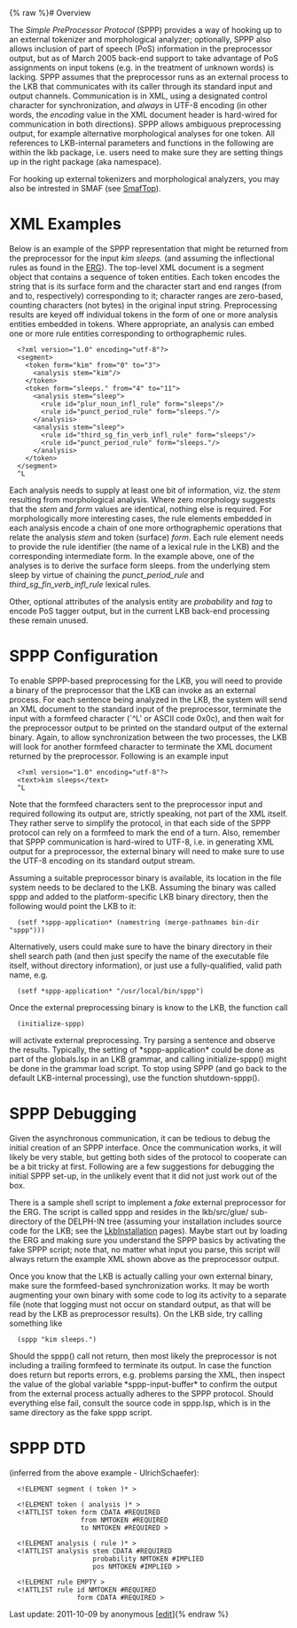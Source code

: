 {% raw %}# Overview

The *Simple PreProcessor Protocol* (SPPP) provides a way of hooking up
to an external tokenizer and morphological analyzer; optionally, SPPP
also allows inclusion of part of speech (PoS) information in the
preprocessor output, but as of March 2005 back-end support to take
advantage of PoS assignments on input tokens (e.g. in the treatment of
unknown words) is lacking. SPPP assumes that the preprocessor runs as an
external process to the LKB that communicates with its caller through
its standard input and output channels. Communication is in XML, using a
designated control character for synchronization, and *always* in UTF-8
encoding (in other words, the *encoding* value in the XML document
header is hard-wired for communication in both directions). SPPP allows
ambiguous preprocessing output, for example alternative morphological
analyses for one token. All references to LKB-internal parameters and
functions in the following are within the lkb package, i.e. users need
to make sure they are setting things up in the right package (aka
namespace).

For hooking up external tokenizers and morphological analyzers, you may
also be intrested in SMAF (see [SmafTop](https://delph-in.github.io/docs/tools/SmafTop)).

# XML Examples

Below is an example of the SPPP representation that might be returned
from the preprocessor for the input *kim sleeps.* (and assuming the
inflectional rules as found in the [ERG](http://www.delph-in.net/erg/)).
The top-level XML document is a segment object that contains a sequence
of token entities. Each token encodes the string that is its surface
form and the character start and end ranges (from and to, respectively)
corresponding to it; character ranges are zero-based, counting
characters (not bytes) in the original input string. Preprocessing
results are keyed off individual tokens in the form of one or more
analysis entities embedded in tokens. Where appropriate, an analysis can
embed one or more rule entities corresponding to orthographemic rules.

      <?xml version="1.0" encoding="utf-8"?>
      <segment>
        <token form="kim" from="0" to="3">
          <analysis stem="kim"/>
        </token>
        <token form="sleeps." from="4" to="11">
          <analysis stem="sleep">
            <rule id="plur_noun_infl_rule" form="sleeps"/>
            <rule id="punct_period_rule" form="sleeps."/>
          </analysis>
          <analysis stem="sleep">
            <rule id="third_sg_fin_verb_infl_rule" form="sleeps"/>
            <rule id="punct_period_rule" form="sleeps."/>
          </analysis>
        </token>
      </segment>
      ^L

Each analysis needs to supply at least one bit of information, viz. the
*stem* resulting from morphological analysis. Where zero morphology
suggests that the *stem* and *form* values are identical, nothing else
is required. For morphologically more interesting cases, the rule
elements embedded in each analysis encode a chain of one more
orthographemic operations that relate the analysis *stem* and token
(surface) *form*. Each rule element needs to provide the rule identifier
(the name of a lexical rule in the LKB) and the corresponding
intermediate form. In the example above, one of the analyses is to
derive the surface form sleeps. from the underlying stem sleep by virtue
of chaining the *punct\_period\_rule* and
*third\_sg\_fin\_verb\_infl\_rule* lexical rules.

Other, optional attributes of the analysis entity are *probability* and
*tag* to encode PoS tagger output, but in the current LKB back-end
processing these remain unused.

# SPPP Configuration

To enable SPPP-based preprocessing for the LKB, you will need to provide
a binary of the preprocessor that the LKB can invoke as an external
process. For each sentence being analyzed in the LKB, the system will
send an XML document to the standard input of the preprocessor,
terminate the input with a formfeed character (\`^L' or ASCII code
0x0c), and then wait for the preprocessor output to be printed on the
standard output of the external binary. Again, to allow synchronization
between the two processes, the LKB will look for another formfeed
character to terminate the XML document returned by the preprocessor.
Following is an example input

      <?xml version="1.0" encoding="utf-8"?>
      <text>kim sleeps</text>
      ^L

Note that the formfeed characters sent to the preprocessor input and
required following its output are, strictly speaking, not part of the
XML itself. They rather serve to simplify the protocol, in that each
side of the SPPP protocol can rely on a formfeed to mark the end of a
turn. Also, remember that SPPP communication is hard-wired to UTF-8,
i.e. in generating XML output for a preprocessor, the external binary
will need to make sure to use the UTF-8 encoding on its standard output
stream.

Assuming a suitable preprocessor binary is available, its location in
the file system needs to be declared to the LKB. Assuming the binary was
called sppp and added to the platform-specific LKB binary directory,
then the following would point the LKB to it:

      (setf *sppp-application* (namestring (merge-pathnames bin-dir "sppp")))

Alternatively, users could make sure to have the binary directory in
their shell search path (and then just specify the name of the
executable file itself, without directory information), or just use a
fully-qualified, valid path name, e.g.

      (setf *sppp-application* "/usr/local/bin/sppp")

Once the external preprocessing binary is know to the LKB, the function
call

      (initialize-sppp)

will activate external preprocessing. Try parsing a sentence and observe
the results. Typically, the setting of \*sppp-application\* could be
done as part of the globals.lsp in an LKB grammar, and calling
initialize-sppp() might be done in the grammar load script. To stop
using SPPP (and go back to the default LKB-internal processing), use the
function shutdown-sppp().

# SPPP Debugging

Given the asynchronous communication, it can be tedious to debug the
initial creation of an SPPP interface. Once the communication works, it
will likely be very stable, but getting both sides of the protocol to
cooperate can be a bit tricky at first. Following are a few suggestions
for debugging the initial SPPP set-up, in the unlikely event that it did
not just work out of the box.

There is a sample shell script to implement a *fake* external
preprocessor for the ERG. The script is called sppp and resides in the
lkb/src/glue/ sub-directory of the DELPH-IN tree (assuming your
installation includes source code for the LKB; see the
[LkbInstallation](https://delph-in.github.io/docs/tools/LkbInstallation) pages). Maybe start out by loading
the ERG and making sure you understand the SPPP basics by activating the
fake SPPP script; note that, no matter what input you parse, this script
will always return the example XML shown above as the preprocessor
output.

Once you know that the LKB is actually calling your own external binary,
make sure the formfeed-based synchronization works. It may be worth
augmenting your own binary with some code to log its activity to a
separate file (note that logging must not occur on standard output, as
that will be read by the LKB as preprocessor results). On the LKB side,
try calling something like

      (sppp "kim sleeps.")

Should the sppp() call not return, then most likely the preprocessor is
not including a trailing formfeed to terminate its output. In case the
function does return but reports errors, e.g. problems parsing the XML,
then inspect the value of the global variable \*sppp-input-buffer\* to
confirm the output from the external process actually adheres to the
SPPP protocol. Should everything else fail, consult the source code in
sppp.lsp, which is in the same directory as the fake sppp script.

# SPPP DTD

(inferred from the above example - UlrichSchaefer):

      <!ELEMENT segment ( token )* >
    
      <!ELEMENT token ( analysis )* >
      <!ATTLIST token form CDATA #REQUIRED 
                      from NMTOKEN #REQUIRED
                      to NMTOKEN #REQUIRED >
    
      <!ELEMENT analysis ( rule )* >
      <!ATTLIST analysis stem CDATA #REQUIRED
                         probability NMTOKEN #IMPLIED
                         pos NMTOKEN #IMPLIED >
                
      <!ELEMENT rule EMPTY >
      <!ATTLIST rule id NMTOKEN #REQUIRED
                     form CDATA #REQUIRED >

Last update: 2011-10-09 by anonymous [[edit](https://github.com/delph-in/docs/wiki/LkbSppp/_edit)]{% endraw %}